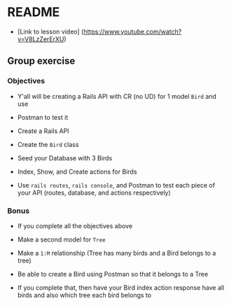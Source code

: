 # README

- [Link to lesson video] (https://www.youtube.com/watch?v=V8LzZerErXU)

## Group exercise

### Objectives

- Y'all will be creating a Rails API with CR (no UD) for 1 model `Bird` and use

- Postman to test it

- Create a Rails API

- Create the `Bird` class

- Seed your Database with 3 Birds

- Index, Show, and Create actions for Birds

- Use `rails routes`, `rails console`, and Postman to test each piece of your API (routes, database, and actions respectively)

### Bonus

- If you complete all the objectives above

- Make a second model for `Tree`

- Make a `1:M` relationship (Tree has many birds and a Bird belongs to a tree)

- Be able to create a Bird using Postman so that it belongs to a Tree

- If you complete that, then have your Bird index action response have all birds and also which tree each bird belongs to
